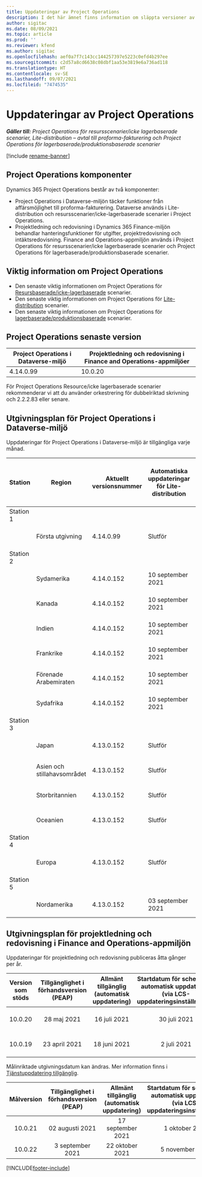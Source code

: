 ```yaml
---
title: Uppdateringar av Project Operations
description: I det här ämnet finns information om släppta versioner av Dynamics 365 Project Operations.
author: sigitac
ms.date: 08/09/2021
ms.topic: article
ms.prod: ''
ms.reviewer: kfend
ms.author: sigitac
ms.openlocfilehash: aef0a7f7c143cc144257397e5223c0efd4b297ee
ms.sourcegitcommit: c2d57a8cd6638c08dbf1aa53e3819e6a736ad118
ms.translationtype: HT
ms.contentlocale: sv-SE
ms.lasthandoff: 09/07/2021
ms.locfileid: "7474535"
---
```

# <a name="project-operations-updates"></a>Uppdateringar av Project Operations

_**Gäller till:** Project Operations för resursscenarier/icke lagerbaserade scenarier, Lite-distribution – avtal till proforma-fakturering och Project Operations för lagerbaserade/produktionsbaserade scenarier_

[!include [rename-banner](~/includes/cc-data-platform-banner.md)]

## <a name="project-operations-components"></a>Project Operations komponenter

Dynamics 365 Project Operations består av två komponenter:

- Project Operations i Dataverse-miljön täcker funktioner från affärsmöjlighet till proforma-fakturering. Dataverse används i Lite-distribution och resursscenarier/icke-lagerbaserade scenarier i Project Operations.
- Projektledning och redovisning i Dynamics 365 Finance-miljön behandlar hanteringsfunktioner för utgifter, projektredovisning och intäktsredovisning. Finance and Operations-appmiljön används i Project Operations för resursscenarier/icke lagerbaserade scenarier och Project Operations för lagerbaserade/produktionsbaserade scenarier.

## <a name="project-operations-release-notes"></a>Viktig information om Project Operations
- Den senaste viktig informationen om Project Operations för [Resursbaserade/icke-lagerbaserade](whats-new-august-2021-resource-based.md) scenarier.
- Den senaste viktig informationen om Project Operations för [Lite-distribution](../pro/whats-new/whats-new-august-2021-lite.md) scenarier.
- Den senaste viktig informationen om Project Operations för [lagerbaserade/produktionsbaserade](../prod-pma/whats-new/whats-new-jul-2021-stocked.md) scenarier.

## <a name="project-operations-latest-version"></a>Project Operations senaste version

| Project Operations i Dataverse-miljö | Projektledning och redovisning i Finance and Operations-appmiljöer | 
| --- | --- |
| 4.14.0.99 | 10.0.20 |

För Project Operations Resource/icke lagerbaserade scenarier rekommenderar vi att du använder orkestrering för dubbelriktad skrivning och 2.2.2.83 eller senare.

## <a name="release-schedule-for-project-operations-on-dataverse-environment"></a>Utgivningsplan för Project Operations i Dataverse-miljö

Uppdateringar för Project Operations i Dataverse-miljö är tillgängliga varje månad. 

| Station | Region | Aktuellt versionsnummer | Automatiska uppdateringar för Lite-distribution | Automatiska uppdateringar för distribution av resurser/icke-lager | Nästa versionsnummer | Nästa version är vanligtvis tillgänglig |
|-----------|-----------------------|-----------------|--------------------|---------------------|---------------------|---------------------|
| Station 1 |   &nbsp;              |    &nbsp;       | &nbsp;             |      &nbsp;         |      &nbsp;         |      &nbsp;         |
|   &nbsp;  | Första utgivning         |  4.14.0.99      | Slutför           | 10 september 2021  | TBD                 | 01 oktober 2021    |
| Station 2 |   &nbsp;              |    &nbsp;       | &nbsp;             |      &nbsp;         |      &nbsp;         |      &nbsp;         |
|   &nbsp;  | Sydamerika         |  4.14.0.152     | 10 september 2021 | 17 september 2021  | TBD                 | 01 oktober 2021    |
|    &nbsp; | Kanada                |  4.14.0.152     | 10 september 2021 | 17 september 2021  | TBD                 | 01 oktober 2021    |
|   &nbsp;  | Indien                 |  4.14.0.152     | 10 september 2021 | 17 september 2021  | TBD                 | 01 oktober 2021    |
|   &nbsp;  | Frankrike                |  4.14.0.152     | 10 september 2021 | 17 september 2021  | TBD                 | 01 oktober 2021    |
|   &nbsp;  | Förenade Arabemiraten  |  4.14.0.152     | 10 september 2021 | 17 september 2021  | TBD                 | 01 oktober 2021    |
|   &nbsp;  | Sydafrika          |  4.14.0.152     | 10 september 2021 | 17 september 2021  | TBD                 | 01 oktober 2021    |
| Station 3 |      &nbsp;           |     &nbsp;      |     &nbsp;         |      &nbsp;         |      &nbsp;         |      &nbsp;         |
|   &nbsp;  | Japan                 |  4.13.0.152     | Slutför           | Slutför            | 4.14.0.152          | 10 september 2021  |
|   &nbsp;  | Asien och stillahavsområdet          |  4.13.0.152     | Slutför           | Slutför            | 4.14.0.152          | 10 september 2021  |
|   &nbsp;  | Storbritannien         |  4.13.0.152     | Slutför           | Slutför            | 4.14.0.152          | 10 september 2021  |
|   &nbsp;  | Oceanien               |  4.13.0.152     | Slutför           | Slutför            | 4.14.0.152          | 10 september 2021  |
| Station 4 |     &nbsp;            |     &nbsp;      |     &nbsp;         |      &nbsp;         |      &nbsp;         |      &nbsp;         |
|   &nbsp;  | Europa                |  4.13.0.152     | Slutför           | 03 september 2021  | 4.14.0.152          | 17 september 2021  |
| Station 5 |     &nbsp;            |     &nbsp;      |     &nbsp;         |      &nbsp;         |      &nbsp;         |      &nbsp;         |
|   &nbsp;  | Nordamerika         |  4.13.0.152     | 03 september 2021 | 10 september 2021  | 4.14.0.152          | 24 september 2021  |


## <a name="release-schedule-for-project-management-and-accounting-in-the-finance-and-operations-apps-environment"></a>Utgivningsplan för projektledning och redovisning i Finance and Operations-appmiljön

Uppdateringar för projektledning och redovisning publiceras åtta gånger per år.

|          Version som stöds          | Tillgänglighet i förhandsversion (PEAP) | Allmänt tillgänglig (automatisk uppdatering) | Startdatum för schema för automatisk uppdatering (via LCS-uppdateringsinställningar) |   Slut på tjänsten   |
|:-------------------------:|:---------------------------:|:---------------------------------:|:--------------------------------------------------------------------:|:------------------:|
|          10.0.20          |         28 maj 2021        |           16 juli 2021           |                             30 juli 2021                             |  22 oktober 2021  |
|          10.0.19          |        23 april 2021       |            18 juni 2021           |                             2 juli 2021                             | 17 september 2021 |



Målinriktade utgivningsdatum kan ändras. Mer information finns i [Tjänstuppdatering tillgänglig](/dynamics365/fin-ops-core/fin-ops/get-started/public-preview-releases?toc=%2fdynamics365%2ffinance%2ftoc.json).

|          Målversion          | Tillgänglighet i förhandsversion (PEAP) | Allmänt tillgänglig (automatisk uppdatering) | Startdatum för schema för automatisk uppdatering (via LCS-uppdateringsinställningar) |   Slut på tjänsten   |
|:-------------------------:|:---------------------------:|:---------------------------------:|:--------------------------------------------------------------------:|:------------------:|
|          10.0.21          |         02 augusti 2021     |           17 september 2021      |                             1 oktober 2021                           |  10 december 2021  |
|          10.0.22          |      3 september 2021      |          22 oktober 2021         |                           5 november 2021                           |  14 januari 2022  |

[!INCLUDE[footer-include](../includes/footer-banner.md)]

